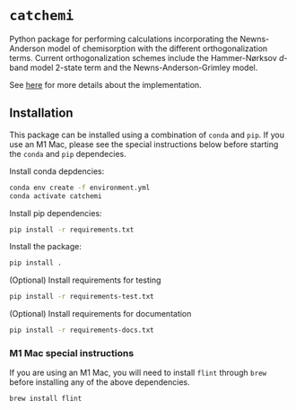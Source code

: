 # `catchemi`

Python package for performing calculations incorporating the Newns-Anderson model of chemisorption with the different orthogonalization terms. Current orthogonalization schemes include the Hammer-Nørksov *d*-band model 2-state term and the Newns-Anderson-Grimley model.

See [here](https://aip.scitation.org/doi/full/10.1063/5.0096625) for more details about the implementation.

## Installation

This package can be installed using a combination of `conda` and `pip`. If you use an M1 Mac, please see the special instructions below before starting the `conda` and `pip` dependecies.

Install conda depdencies:

```bash
conda env create -f environment.yml
conda activate catchemi
```

Install pip dependencies:

```bash
pip install -r requirements.txt
```

Install the package:

```bash
pip install .
```

(Optional) Install requirements for testing

```bash
pip install -r requirements-test.txt
```

(Optional) Install requirements for documentation

```bash
pip install -r requirements-docs.txt
```


### M1 Mac special instructions

If you are using an M1 Mac, you will need to install `flint` through `brew` before installing any of the above dependencies. 

```bash
brew install flint
```